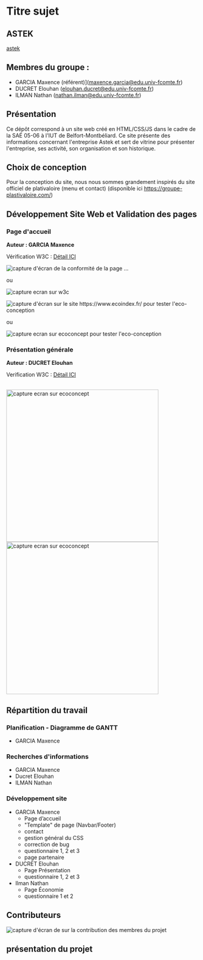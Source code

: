 # Titre sujet   

## ASTEK    

[astek](https://github.com/maxencegarcia/astek)

## Membres du groupe :

- GARCIA Maxence (référent)](maxence.garcia@edu.univ-fcomte.fr)  
- DUCRET Elouhan (elouhan.ducret@edu.univ-fcomte.fr)   
- ILMAN Nathan (nathan.ilman@edu.univ-fcomte.fr)   


## Présentation 

Ce dépôt correspond à un site web créé en HTML/CSS/JS dans le cadre de la SAÉ 05-06 à l'IUT de Belfort-Montbéliard. Ce site présente des informations concernant l'entreprise Astek et sert de vitrine pour présenter l'entreprise, ses activité, son organisation et son historique.

## Choix de conception  

Pour la conception du site, nous nous sommes grandement inspirés du site officiel de plativaloire (menu et contact) (disponible ici https://groupe-plastivaloire.com/)    


## Développement Site Web et Validation des pages

### Page d'accueil

**Auteur : GARCIA Maxence**  

Vérification W3C : [Détail ICI](https://validator.w3.org/nu/?showsource=yes&showoutline=yes&showimagereport=yes&doc=https%3A%2F%2Fdemo-am90.github.io%2Fs1-demo%2Findex.html)



![capture d'écran de la conformité de la page ...](doc/capture_1_W3C.png)

ou 

<img src="doc/capture_1_W3C.png" style="width=400px" alt="capture ecran sur w3c">


![capture d'écran sur le site https://www.ecoindex.fr/ pour tester l'eco-conception](doc/capture_1_ecoconcept.png)

ou 

<img src="doc/capture_1_ecoconcept.png" style="width=400px" alt="capture ecran sur ecoconcept pour tester l'eco-conception">

<!--  style="width=400px" ne fonctionne pas -->

### Présentation générale

**Auteur : DUCRET Elouhan**  

Verification W3C : [Détail ICI](https://validator.w3.org/nu/?showsource=yes&showoutline=yes&showimagereport=yes&doc=https%3A%2F%2Fdemo-am90.github.io%2Fs1-demo%2Findex.html)

<br>
<img src="doc/capture_1_W3C.png" width="400px" alt="capture ecran sur ecoconcept">

<br>
<img src="doc/capture_1_ecoconcept.png" width="400px" alt="capture ecran sur ecoconcept">

## Répartition du travail

### Planification - Diagramme de GANTT

- GARCIA Maxence

### Recherches d'informations

- GARCIA Maxence
- Ducret Elouhan
- ILMAN Nathan


### Développement site

- GARCIA Maxence
  - Page d’accueil
  - "Template" de page (Navbar/Footer)
  - contact
  - gestion général du CSS
  - correction de bug
  - questionnaire 1, 2 et 3
  - page partenaire
- DUCRET Elouhan
  - Page Présentation
  - questionnaire 1, 2 et 3
- Ilman Nathan
  - Page Économie
  - questionnaire 1 et 2 

## Contributeurs

![capture d'écran de sur la contribution des membres du projet](doc/livrable2_contributors.png)


## présentation du projet

[npm-image]: https://github.com/maxencegarcia/astek/blob/main/asteklogo.png
[npm-url]: https://maxencegarcia.github.io/astek/home.html
